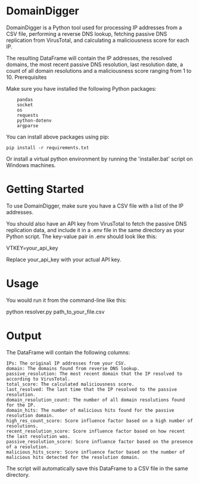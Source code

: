 # DomainDigger

DomainDigger is a Python tool used for processing IP addresses from a CSV file, performing a reverse DNS lookup, fetching passive DNS replication from VirusTotal, and calculating a maliciousness score for each IP.

The resulting DataFrame will contain the IP addresses, the resolved domains, the most recent passive DNS resolution, last resolution date, a count of all domain resolutions and a maliciousness score ranging from 1 to 10.
Prerequisites

Make sure you have installed the following Python packages:

```
    pandas
    socket
    os
    requests
    python-dotenv
    argparse
```

You can install above packages using pip:

```
pip install -r requirements.txt
```

Or install a virtual python environment by running the 'installer.bat' script on Windows machines.

# Getting Started

To use DomainDigger, make sure you have a CSV file with a list of the IP addresses.

You should also have an API key from VirusTotal to fetch the passive DNS replication data, and include it in a .env file in the same directory as your Python script. The key-value pair in .env should look like this:

VTKEY=your_api_key

Replace your_api_key with your actual API key.

# Usage

You would run it from the command-line like this:

python resolver.py path_to_your_file.csv

# Output

The DataFrame will contain the following columns:

    IPs: The original IP addresses from your CSV.
    domain: The domains found from reverse DNS lookup.
    passive_resolution: The most recent domain that the IP resolved to according to VirusTotal.
    total_score: The calculated maliciousness score.
    last_resolved: The last time that the IP resolved to the passive resolution.
    domain_resolution_count: The number of all domain resolutions found for the IP.
    domain_hits: The number of malicious hits found for the passive resolution domain.
    high_res_count_score: Score influence factor based on a high number of resolutions.
    recent_resolution_score: Score influence factor based on how recent the last resolution was.
    passive_resolution_score: Score influence factor based on the presence of a resolution.
    malicious_hits_score: Score influence factor based on the number of malicious hits detected for the resolution domain.

The script will automatically save this DataFrame to a CSV file in the same directory.